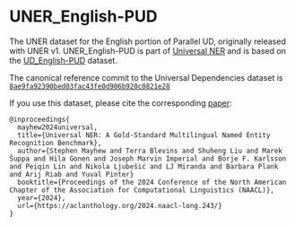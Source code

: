 # UNER_English-PUD

The UNER dataset for the English portion of Parallel UD, originally released with UNER v1. UNER_English-PUD is part of [Universal NER](https://www.universalner.org/) and is based on the [UD_English-PUD](https://github.com/UniversalDependencies/UD_English-PUD) dataset.

The canonical reference commit to the Universal Dependencies dataset is [`8ae9fa92390bed03fac43fe0d906b920c0821e28`](https://github.com/UniversalDependencies/UD_English-PUD/tree/8ae9fa92390bed03fac43fe0d906b920c0821e28)

If you use this dataset, please cite the corresponding [paper](https://aclanthology.org/2024.naacl-long.243/):
```
@inproceedings{
  mayhew2024universal,
  title={Universal NER: A Gold-Standard Multilingual Named Entity Recognition Benchmark},
  author={Stephen Mayhew and Terra Blevins and Shuheng Liu and Marek Šuppa and Hila Gonen and Joseph Marvin Imperial and Börje F. Karlsson and Peiqin Lin and Nikola Ljubešić and LJ Miranda and Barbara Plank and Arij Riab and Yuval Pinter}
  booktitle={Proceedings of the 2024 Conference of the North American Chapter of the Association for Computational Linguistics (NAACL)},
  year={2024},
  url={https://aclanthology.org/2024.naacl-long.243/}
}
```

